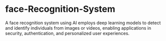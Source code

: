 # face-Recognition-System
A face recognition system using AI employs deep learning models to detect and identify individuals from images or videos, enabling applications in security, authentication, and personalized user experiences.
